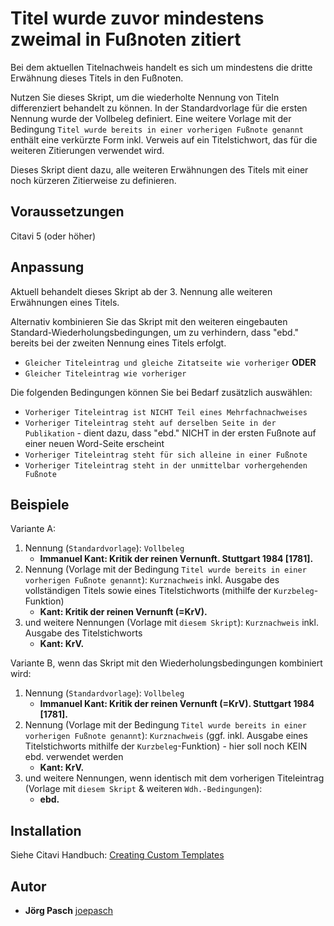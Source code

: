 # Titel wurde zuvor mindestens zweimal in Fußnoten zitiert

Bei dem aktuellen Titelnachweis handelt es sich um mindestens die dritte Erwähnung dieses Titels in den Fußnoten.

Nutzen Sie dieses Skript, um die wiederholte Nennung von Titeln differenziert behandelt zu können. In der Standardvorlage für die ersten Nennung wurde der Vollbeleg definiert. Eine weitere Vorlage mit der Bedingung `Titel wurde bereits in einer vorherigen Fußnote genannt` enthält eine verkürzte Form inkl. Verweis auf ein Titelstichwort, das für die weiteren Zitierungen verwendet wird.

Dieses Skript dient dazu, alle weiteren Erwähnungen des Titels mit einer noch kürzeren Zitierweise zu definieren. 

## Voraussetzungen
Citavi 5 (oder höher)

## Anpassung

Aktuell behandelt dieses Skript ab der 3. Nennung alle weiteren Erwähnungen eines Titels. 

Alternativ kombinieren Sie das Skript mit den weiteren eingebauten Standard-Wiederholungsbedingungen, um zu verhindern, dass "ebd." bereits bei der zweiten Nennung eines Titels erfolgt.
- `Gleicher Titeleintrag und gleiche Zitatseite wie vorheriger` **ODER**
- `Gleicher Titeleintrag wie vorheriger` 

Die folgenden Bedingungen können Sie bei Bedarf zusätzlich auswählen:
- `Vorheriger Titeleintrag ist NICHT Teil eines Mehrfachnachweises`
- `Vorheriger Titeleintrag steht auf derselben Seite in der Publikation` - dient dazu, dass "ebd." NICHT in der ersten Fußnote auf einer neuen Word-Seite erscheint
- `Vorheriger Titeleintrag steht für sich alleine in einer Fußnote`
- `Vorheriger Titeleintrag steht in der unmittelbar vorhergehenden Fußnote`

## Beispiele

Variante A:
1. Nennung (`Standardvorlage`): `Vollbeleg`
   - **Immanuel Kant: Kritik der reinen Vernunft. Stuttgart 1984 [1781].**
2. Nennung (Vorlage mit der Bedingung `Titel wurde bereits in einer vorherigen Fußnote genannt`): `Kurznachweis` inkl. Ausgabe des vollständigen Titels sowie eines Titelstichworts (mithilfe der `Kurzbeleg`-Funktion)
   - **Kant: Kritik der reinen Vernunft (=KrV).**
3. und weitere Nennungen (Vorlage mit `diesem Skript`): `Kurznachweis` inkl. Ausgabe des Titelstichworts
   - **Kant: KrV.**

Variante B, wenn das Skript mit den Wiederholungsbedingungen kombiniert wird:
1. Nennung (`Standardvorlage`): `Vollbeleg`
   - **Immanuel Kant: Kritik der reinen Vernunft (=KrV). Stuttgart 1984 [1781].**
2. Nennung (Vorlage mit der Bedingung `Titel wurde bereits in einer vorherigen Fußnote genannt`): `Kurznachweis` (ggf. inkl. Ausgabe eines Titelstichworts mithilfe der `Kurzbeleg`-Funktion) - hier soll noch KEIN ebd. verwendet werden
   - **Kant: KrV.**
3. und weitere Nennungen, wenn identisch mit dem vorherigen Titeleintrag (Vorlage mit `diesem Skript` & weiteren `Wdh.-Bedingungen`):
   - **ebd.**

## Installation
Siehe Citavi Handbuch: [Creating Custom Templates](http://www.citavi.com/creating_custom_templates)

## Autor
* **Jörg Pasch** [joepasch](https://github.com/joepasch)
